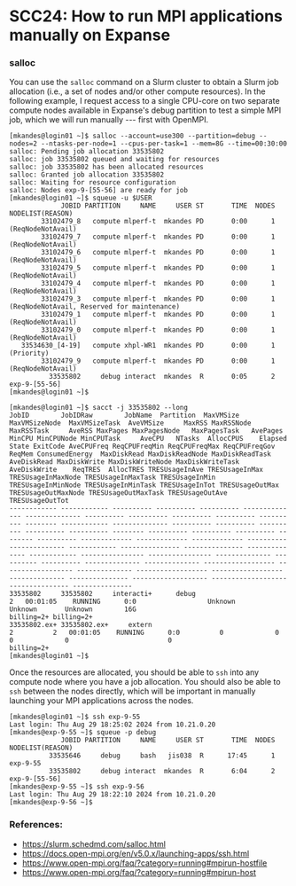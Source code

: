 # SCC24: How to run MPI applications manually on Expanse

### salloc

You can use the `salloc` command on a Slurm cluster to obtain a Slurm job allocation (i.e., a set of nodes and/or other compute resources). In the following example, I request access to a single CPU-core on two separate compute nodes available in Expanse's debug partition to test a simple MPI job, which we will run manually --- first with OpenMPI. 

```
[mkandes@login01 ~]$ salloc --account=use300 --partition=debug --nodes=2 --ntasks-per-node=1 --cpus-per-task=1 --mem=8G --time=00:30:00
salloc: Pending job allocation 33535802
salloc: job 33535802 queued and waiting for resources
salloc: job 33535802 has been allocated resources
salloc: Granted job allocation 33535802
salloc: Waiting for resource configuration
salloc: Nodes exp-9-[55-56] are ready for job
[mkandes@login01 ~]$ squeue -u $USER
             JOBID PARTITION     NAME     USER ST       TIME  NODES NODELIST(REASON)
        33102479_8   compute mlperf-t  mkandes PD       0:00      1 (ReqNodeNotAvail)
        33102479_7   compute mlperf-t  mkandes PD       0:00      1 (ReqNodeNotAvail)
        33102479_6   compute mlperf-t  mkandes PD       0:00      1 (ReqNodeNotAvail)
        33102479_5   compute mlperf-t  mkandes PD       0:00      1 (ReqNodeNotAvail)
        33102479_4   compute mlperf-t  mkandes PD       0:00      1 (ReqNodeNotAvail)
        33102479_3   compute mlperf-t  mkandes PD       0:00      1 (ReqNodeNotAvail, Reserved for maintenance)
        33102479_1   compute mlperf-t  mkandes PD       0:00      1 (ReqNodeNotAvail)
        33102479_0   compute mlperf-t  mkandes PD       0:00      1 (ReqNodeNotAvail)
   33534630_[4-19]   compute xhpl-WR1  mkandes PD       0:00      1 (Priority)
        33102479_9   compute mlperf-t  mkandes PD       0:00      1 (ReqNodeNotAvail)
          33535802     debug interact  mkandes  R       0:05      2 exp-9-[55-56]
[mkandes@login01 ~]$
```

```
[mkandes@login01 ~]$ sacct -j 33535802 --long
JobID        JobIDRaw        JobName  Partition  MaxVMSize  MaxVMSizeNode  MaxVMSizeTask  AveVMSize     MaxRSS MaxRSSNode MaxRSSTask     AveRSS MaxPages MaxPagesNode   MaxPagesTask   AvePages     MinCPU MinCPUNode MinCPUTask     AveCPU   NTasks  AllocCPUS    Elapsed      State ExitCode AveCPUFreq ReqCPUFreqMin ReqCPUFreqMax ReqCPUFreqGov     ReqMem ConsumedEnergy  MaxDiskRead MaxDiskReadNode MaxDiskReadTask    AveDiskRead MaxDiskWrite MaxDiskWriteNode MaxDiskWriteTask   AveDiskWrite    ReqTRES  AllocTRES TRESUsageInAve TRESUsageInMax TRESUsageInMaxNode TRESUsageInMaxTask TRESUsageInMin TRESUsageInMinNode TRESUsageInMinTask TRESUsageInTot TRESUsageOutMax TRESUsageOutMaxNode TRESUsageOutMaxTask TRESUsageOutAve TRESUsageOutTot 
------------ ------------ ---------- ---------- ---------- -------------- -------------- ---------- ---------- ---------- ---------- ---------- -------- ------------ -------------- ---------- ---------- ---------- ---------- ---------- -------- ---------- ---------- ---------- -------- ---------- ------------- ------------- ------------- ---------- -------------- ------------ --------------- --------------- -------------- ------------ ---------------- ---------------- -------------- ---------- ---------- -------------- -------------- ------------------ ------------------ -------------- ------------------ ------------------ -------------- --------------- ------------------- ------------------- --------------- --------------- 
33535802     33535802     interacti+      debug                                                                                                                                                                                                               2   00:01:05    RUNNING      0:0                  Unknown       Unknown       Unknown        16G                                                                                                                                          billing=2+ billing=2+                                                                                                                                                                                                                                 
33535802.ex+ 33535802.ex+     extern                                                                                                                                                                                                               2          2   00:01:05    RUNNING      0:0          0             0             0             0                         0                                                                                                                                      billing=2+                                                                                                                                                                                                                                 
[mkandes@login01 ~]$
```

Once the resources are allocated, you should be able to `ssh` into any compute node where you have a job allocation. You should also be able to `ssh` between the nodes directly, which will be important in manually launching your MPI applications across the nodes. 

```
[mkandes@login01 ~]$ ssh exp-9-55
Last login: Thu Aug 29 18:25:02 2024 from 10.21.0.20
[mkandes@exp-9-55 ~]$ squeue -p debug
             JOBID PARTITION     NAME     USER ST       TIME  NODES NODELIST(REASON)
          33535646     debug     bash   jis038  R      17:45      1 exp-9-55
          33535802     debug interact  mkandes  R       6:04      2 exp-9-[55-56]
[mkandes@exp-9-55 ~]$ ssh exp-9-56
Last login: Thu Aug 29 18:22:10 2024 from 10.21.0.20
[mkandes@exp-9-56 ~]$
```


### References:
- https://slurm.schedmd.com/salloc.html
- https://docs.open-mpi.org/en/v5.0.x/launching-apps/ssh.html
- https://www.open-mpi.org/faq/?category=running#mpirun-hostfile
- https://www.open-mpi.org/faq/?category=running#mpirun-host
